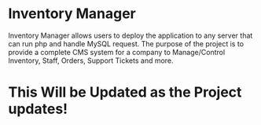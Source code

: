 # Inventory Manager 

Inventory Manager allows users to deploy the application to any server that can run php and handle MySQL request. The purpose of the project is to provide a complete CMS system for a company to Manage/Control Inventory, Staff, Orders, Support Tickets and more.


# This Will be Updated as the Project updates!
